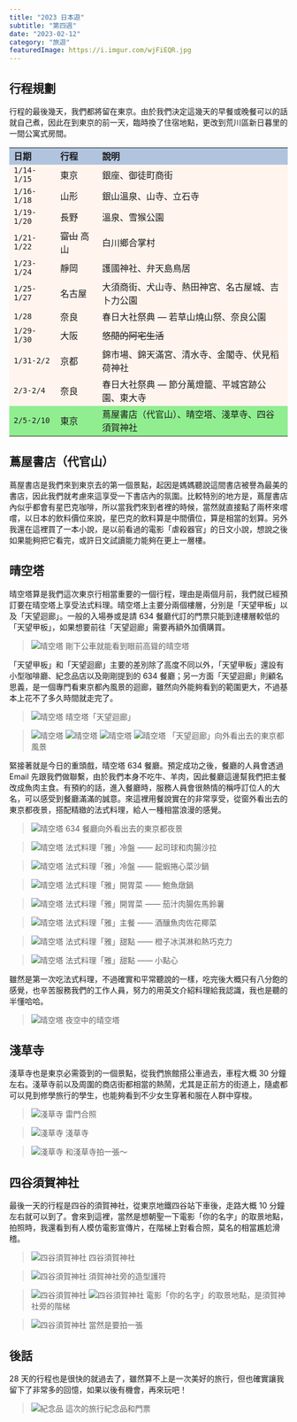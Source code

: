 ```yaml
---
title: "2023 日本遊"
subtitle: "第四週"
date: "2023-02-12"
category: "旅遊"
featuredImage: https://i.imgur.com/wjFiEQR.jpg
---
```


## 行程規劃
行程的最後幾天，我們都將留在東京。由於我們決定這幾天的早餐或晚餐可以的話就自己煮，因此在到東京的前一天，臨時換了住宿地點，更改到荒川區新日暮里的一間公寓式房間。

<table bgcolor="SeaShell">
  <tr bgcolor="LightSteelBlue">
    <td><strong>日期</strong></td>
    <td><strong>行程</strong></td>
    <td><strong>說明</strong></td>
  </tr>
  <tr>
    <td><code>1/14-1/15</code></td>
    <td>東京</td>
    <td>銀座、御徒町商街</td>
  </tr>
  <tr>
    <td><code>1/16-1/18</code></td>
    <td>山形</td>
    <td>銀山溫泉、山寺、立石寺</td>
  </tr>
  <tr>
    <td><code>1/19-1/20</code></td>
    <td>長野</td>
    <td>溫泉、雪猴公園</td>
  </tr>
  <tr>
    <td><code>1/21-1/22</code></td>
    <td><s>富山</s> 高山</td>
    <td>白川鄉合掌村</td>
  </tr>
  <tr>
    <td><code>1/23-1/24</code></td>
    <td>靜岡</td>
    <td>護國神社、弁天島鳥居</td>
  </tr>
  <tr>
    <td><code>1/25-1/27</code></td>
    <td>名古屋</td>
    <td>大須商街、犬山寺、熱田神宮、名古屋城、吉卜力公園</td>
  </tr>
  <tr>
    <td><code>1/28</code></td>
    <td>奈良</td>
    <td>春日大社祭典 — 若草山燒山祭、奈良公園</td>
  </tr>
  <tr>
    <td><code>1/29-1/30</code></td>
    <td>大阪</td>
    <td><s>悠閒的阿宅生活</s></td>
  </tr>
  <tr>
    <td><code>1/31-2/2</code></td>
    <td>京都</td>
    <td>錦市場、錦天滿宮、清水寺、金閣寺、伏見稻荷神社</td>
  </tr>
  <tr>
    <td><code>2/3-2/4</code></td>
    <td>奈良</td>
    <td>春日大社祭典 — 節分萬燈籠、平城宮跡公園、東大寺</td>
  </tr>
  <tr bgcolor="LightGreen">
    <td><code>2/5-2/10</code></td>
    <td>東京</td>
    <td>蔦屋書店（代官山）、晴空塔、淺草寺、四谷須賀神社</td>
  </tr>
</table>

## 蔦屋書店（代官山）
蔦屋書店是我們來到東京去的第一個景點，起因是媽媽聽說這間書店被譽為最美的書店，因此我們就考慮來這享受一下書店內的氛圍。比較特別的地方是，蔦屋書店內似乎都會有星巴克咖啡，所以當我們來到者裡的時候，當然就直接點了兩杯來嚐嚐，以日本的飲料價位來說，星巴克的飲料算是中間價位，算是相當的划算。另外我還在這裡買了一本小說，是以前看過的電影「虐殺器官」的日文小說，想說之後如果能夠把它看完，或許日文試讀能力能夠在更上一層樓。

## 晴空塔
晴空塔算是我們這次東京行相當重要的一個行程，理由是兩個月前，我們就已經預訂要在晴空塔上享受法式料理。晴空塔上主要分兩個樓層，分別是「天望甲板」以及「天望迴廊」。一般的入場券或是請 634 餐廳代訂的門票只能到達樓層較低的「天望甲板」，如果想要前往「天望迴廊」需要再額外加價購買。

> ![晴空塔](https://i.imgur.com/Nm7TQWC.jpg)
> 剛下公車就能看到眼前高聳的晴空塔

「天望甲板」和「天望迴廊」主要的差別除了高度不同以外，「天望甲板」還設有小型咖啡廳、紀念品店以及剛剛提到的 634 餐廳；另一方面「天望迴廊」則顧名思義，是一個專門看東京都內風景的迴廊，雖然向外能夠看到的範圍更大，不過基本上花不了多久時間就走完了。

> ![晴空塔](https://i.imgur.com/1aKQu5V.jpg)
> 晴空塔「天望迴廊」

> ![晴空塔](https://i.imgur.com/NQjsMP5.jpg)
> ![晴空塔](https://i.imgur.com/0HXhLsZ.jpg)
> ![晴空塔](https://i.imgur.com/fLlZYYO.jpg)
> ![晴空塔](https://i.imgur.com/KOmEeaw.jpg)
> 「天望迴廊」向外看出去的東京都風景

緊接著就是今日的重頭戲，晴空塔 634 餐廳。預定成功之後，餐廳的人員會透過 Email 先跟我們做聯繫，由於我們本身不吃牛、羊肉，因此餐廳這邊幫我們把主餐改成魚肉主食。有預約的話，進入餐廳時，服務人員會很熱情的稱呼訂位人的大名，可以感受到餐廳滿滿的誠意。來這裡用餐說實在的非常享受，從窗外看出去的東京都夜景，搭配精緻的法式料理，給人一種相當浪漫的感覺。

> ![晴空塔](https://i.imgur.com/KsnTcvA.jpg)
> 634 餐廳向外看出去的東京都夜景

> ![晴空塔](https://i.imgur.com/QAibT5K.jpg)
> 法式料理「雅」冷盤 —— 起司球和肉腸沙拉

> ![晴空塔](https://i.imgur.com/nytoUJH.jpg)
> 法式料理「雅」冷盤 —— 龍蝦捲心菜沙鍋

> ![晴空塔](https://i.imgur.com/uyFQKZc.jpg)
> 法式料理「雅」開胃菜 —— 鮑魚燉鍋

> ![晴空塔](https://i.imgur.com/AIOD027.jpg)
> 法式料理「雅」開胃菜 —— 茄汁肉腸佐馬鈴薯

> ![晴空塔](https://i.imgur.com/TquQ2u3.jpg)
> 法式料理「雅」主餐 —— 酒釀魚肉佐花椰菜

> ![晴空塔](https://i.imgur.com/FBYdTI9.jpg)
> 法式料理「雅」甜點 —— 橙子冰淇淋和熱巧克力

> ![晴空塔](https://i.imgur.com/jaJdLMQ.jpg)
> 法式料理「雅」甜點 —— 小點心

雖然是第一次吃法式料理，不過確實和平常聽說的一樣，吃完後大概只有八分飽的感覺，也辛苦服務我們的工作人員，努力的用英文介紹料理給我認識，我也是聽的半懂哈哈。

> ![晴空塔](https://i.imgur.com/B6Qe53W.jpg)
> 夜空中的晴空塔

## 淺草寺
淺草寺也是東京必需簽到的一個景點，從我們旅館搭公車過去，車程大概 30 分鐘左右。淺草寺前以及周圍的商店街都相當的熱鬧，尤其是正前方的街道上，隨處都可以見到修學旅行的學生，也能夠看到不少女生穿著和服在人群中穿梭。

> ![淺草寺](https://i.imgur.com/lS8kOwP.jpg)
> 雷門合照

> ![淺草寺](https://i.imgur.com/wjFiEQR.jpg)
> 淺草寺

> ![淺草寺](https://i.imgur.com/ZNWYzyS.jpg)
> 和淺草寺拍一張～

## 四谷須賀神社
最後一天的行程是四谷的須賀神社，從東京地鐵四谷站下車後，走路大概 10 分鐘左右就可以到了。會來到這裡，當然是想朝聖一下電影「你的名字」的取景地點，拍照時，我還看到有人模仿電影宣傳片，在階梯上對看合照，莫名的相當尷尬滑稽。

> ![四谷須賀神社](https://i.imgur.com/gisu9kt.jpg)
> 四谷須賀神社

> ![四谷須賀神社](https://i.imgur.com/8Cin4PD.jpg)
> 須賀神社旁的造型護符

> ![四谷須賀神社](https://i.imgur.com/zJcmnMp.jpg)
> ![四谷須賀神社](https://i.imgur.com/z8pE7Rz.jpg)
> 電影「你的名字」的取景地點，是須賀神社旁的階梯

> ![四谷須賀神社](https://i.imgur.com/yAEHval.jpg)
> 當然是要拍一張

## 後話
28 天的行程也是很快的就過去了，雖然算不上是一次美好的旅行，但也確實讓我留下了非常多的回憶，如果以後有機會，再來玩吧！

> ![紀念品](https://i.imgur.com/iO1PbYf.jpg)
> 這次的旅行紀念品和門票